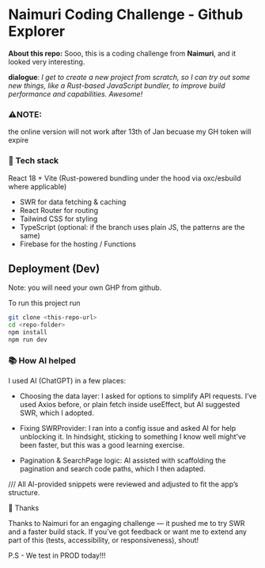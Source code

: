 # Naimuri Coding Challenge - Github Explorer

**About this repo:** Sooo, this is a coding challenge from **Naimuri**, and it looked very interesting.

**dialogue**: _I get to create a new project from scratch, so I can try out some new things, like a Rust-based JavaScript bundler, to improve build performance and capabilities. Awesome!_

### ⚠️NOTE:

the online version will not work after 13th of Jan becuase my GH token will expire

### 🧱 Tech stack

React 18 + Vite (Rust-powered bundling under the hood via oxc/esbuild where applicable)

- SWR for data fetching & caching
- React Router for routing
- Tailwind CSS for styling
- TypeScript (optional: if the branch uses plain JS, the patterns are the same)
- Firebase for the hosting / Functions

## Deployment (Dev)

Note: you will need your own GHP from github.

To run this project run

```bash
git clone <this-repo-url>
cd <repo-folder>
npm install
npm run dev
```

### 📚 How AI helped

I used AI (ChatGPT) in a few places:

- Choosing the data layer: I asked for options to simplify API requests. I’ve used Axios before, or plain fetch inside useEffect, but AI suggested SWR, which I adopted.

- Fixing SWRProvider: I ran into a config issue and asked AI for help unblocking it. In hindsight, sticking to something I know well might’ve been faster, but this was a good learning exercise.

- Pagination & SearchPage logic: AI assisted with scaffolding the pagination and search code paths, which I then adapted.

/// All AI-provided snippets were reviewed and adjusted to fit the app’s structure.

🙌 Thanks

Thanks to Naimuri for an engaging challenge — it pushed me to try SWR and a faster build stack. If you’ve got feedback or want me to extend any part of this (tests, accessibility, or responsiveness), shout!

P.S - We test in PROD today!!!
